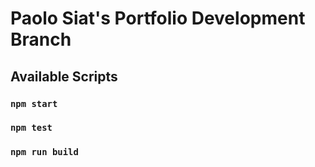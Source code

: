 # Paolo Siat's Portfolio Development Branch

## Available Scripts
### `npm start`
### `npm test`
### `npm run build`

